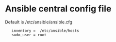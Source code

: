 # Ansible central config file

Default is /etc/ansible/ansible.cfg



```
   inventory =  /etc/ansible/hosts
   sudo_user = root
```


